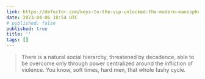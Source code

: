 ```yaml
---
link: https://defector.com/keys-to-the-vip-unlocked-the-modern-manosphere
date: 2023-04-06 18:54 UTC
# published: false
published: true
title: ''
tags: []
---
```


> There is a natural social hierarchy, threatened by decadence, able to be overcome only through power centralized around the infliction of violence. You know, soft times, hard men, that whole fashy cycle.
